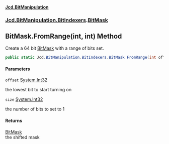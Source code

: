 #### [Jcd.BitManipulation](index.md 'index')
### [Jcd.BitManipulation.BitIndexers](Jcd.BitManipulation.BitIndexers.md 'Jcd.BitManipulation.BitIndexers').[BitMask](Jcd.BitManipulation.BitIndexers.BitMask.md 'Jcd.BitManipulation.BitIndexers.BitMask')

## BitMask.FromRange(int, int) Method

Create a 64 bit [BitMask](Jcd.BitManipulation.BitIndexers.BitMask.md 'Jcd.BitManipulation.BitIndexers.BitMask') with a range of bits set.

```csharp
public static Jcd.BitManipulation.BitIndexers.BitMask FromRange(int offset=0, int size=64);
```
#### Parameters

<a name='Jcd.BitManipulation.BitIndexers.BitMask.FromRange(int,int).offset'></a>

`offset` [System.Int32](https://docs.microsoft.com/en-us/dotnet/api/System.Int32 'System.Int32')

the lowest bit to start turning on

<a name='Jcd.BitManipulation.BitIndexers.BitMask.FromRange(int,int).size'></a>

`size` [System.Int32](https://docs.microsoft.com/en-us/dotnet/api/System.Int32 'System.Int32')

the number of bits to set to 1

#### Returns
[BitMask](Jcd.BitManipulation.BitIndexers.BitMask.md 'Jcd.BitManipulation.BitIndexers.BitMask')  
the shifted mask